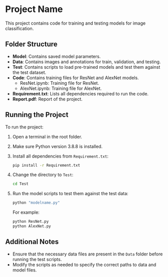 # Project Name

This project contains code for training and testing models for image classification.

## Folder Structure

- **Model**: Contains saved model parameters.
- **Data**: Contains images and annotations for train, validation, and testing.
- **Test**: Contains scripts to load pre-trained models and test them against the test dataset.
- **Code**: Contains training files for ResNet and AlexNet models.
    - ResNet.ipynb: Training file for ResNet.
    - AlexNet.ipynb: Training file for AlexNet.
- **Requirement.txt**: Lists all dependencies required to run the code.
- **Report.pdf**: Report of the project.

## Running the Project

To run the project:

1. Open a terminal in the root folder.
2. Make sure Python version 3.8.8 is installed.
3. Install all dependencies from `Requirement.txt`:

    ```bash
    pip install -r Requirement.txt
    ```

4. Change the directory to `Test`:

    ```bash
    cd Test
    ```

5. Run the model scripts to test them against the test data:

    ```bash
    python "modelname.py"
    ```

    For example:

    ```bash
    python ResNet.py
    python AlexNet.py
    ```

## Additional Notes

- Ensure that the necessary data files are present in the `Data` folder before running the test scripts.
- Modify the scripts as needed to specify the correct paths to data and model files.
